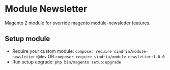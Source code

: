 # Module Newsletter

Magento 2 module for override magento module-newsletter features.

## Setup module

- Require your custom module: `composer require sindria/module-newsletter:@dev` OR `composer require sindria/module-newsletter:1.0.0`
- Run setup upgrade: `php bin/magento setup:upgrade`
